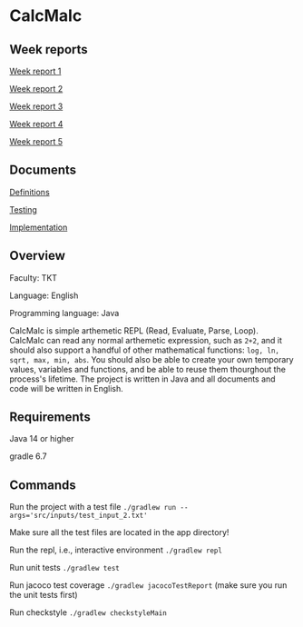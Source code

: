 # CalcMalc

## Week reports
[Week report 1](https://github.com/nnecklace/calc-malc/blob/main/docs/reports/week-1.md)

[Week report 2](https://github.com/nnecklace/calc-malc/blob/main/docs/reports/week-2.md)

[Week report 3](https://github.com/nnecklace/calc-malc/blob/main/docs/reports/week-3.md)

[Week report 4](https://github.com/nnecklace/calc-malc/blob/main/docs/reports/week-4.md)

[Week report 5](https://github.com/nnecklace/calc-malc/blob/main/docs/reports/week-5.md)

## Documents

[Definitions](https://github.com/nnecklace/calc-malc/blob/main/docs/definitions.md)

[Testing](https://github.com/nnecklace/calc-malc/blob/main/docs/testing.md)

[Implementation](https://github.com/nnecklace/calc-malc/blob/main/docs/implementation.md)

## Overview 

Faculty: TKT

Language: English

Programming language: Java

CalcMalc is simple arthemetic REPL (Read, Evaluate, Parse, Loop). CalcMalc can read any normal arthemetic expression, such as `2+2`, and it should also support a handful of other mathematical functions: `log, ln, sqrt, max, min, abs`. You should also be able to create your own temporary values, variables and functions, and be able to reuse them thourghout the process's lifetime. The project is written in Java and all documents and code will be written in English.

## Requirements

Java 14 or higher

gradle 6.7

## Commands

Run the project with a test file `./gradlew run --args='src/inputs/test_input_2.txt'`

Make sure all the test files are located in the app directory!

Run the repl, i.e., interactive environment `./gradlew repl`

Run unit tests `./gradlew test`

Run jacoco test coverage `./gradlew jacocoTestReport` (make sure you run the unit tests first)

Run checkstyle `./gradlew checkstyleMain`
